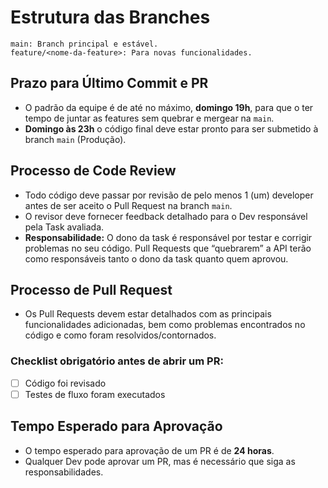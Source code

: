 # Estrutura das Branches

```
main: Branch principal e estável.
feature/<nome-da-feature>: Para novas funcionalidades.
```

## Prazo para Último Commit e PR

- O padrão da equipe é de até no máximo, **domingo 19h**, para que o ter tempo de juntar as features sem quebrar e mergear na `main`. 
- **Domingo às 23h** o código final deve estar pronto para ser submetido à branch `main` (Produção).

## Processo de Code Review

- Todo código deve passar por revisão de pelo menos 1 (um) developer antes de ser aceito o Pull Request na branch `main`.
- O revisor deve fornecer feedback detalhado para o Dev responsável pela Task avaliada.
- **Responsabilidade:** O dono da task é responsável por testar e corrigir problemas no seu código. Pull Requests que “quebrarem” a API terão como responsáveis tanto o dono da task quanto quem aprovou.

## Processo de Pull Request

- Os Pull Requests devem estar detalhados com as principais funcionalidades adicionadas, bem como problemas encontrados no código e como foram resolvidos/contornados.

### Checklist obrigatório antes de abrir um PR:

- [ ] Código foi revisado
- [ ] Testes de fluxo foram executados

## Tempo Esperado para Aprovação

- O tempo esperado para aprovação de um PR é de **24 horas**.
- Qualquer Dev pode aprovar um PR, mas é necessário que siga as responsabilidades.
